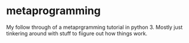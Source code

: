 # metaprogramming
My follow through of a metaprgramming tutorial in python 3. Mostly just tinkering around with stuff to fiigure out how things work.
